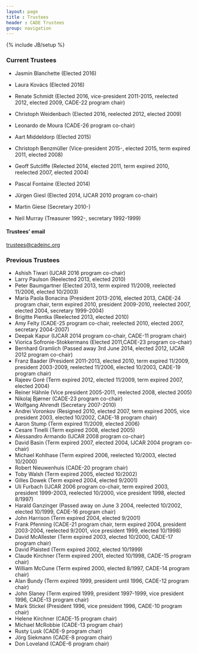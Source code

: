 ```yaml
---
layout: page
title : Trustees
header : CADE Trustees
group: navigation
---
```

{% include JB/setup %}

### Current Trustees

- Jasmin Blanchette (Elected 2016)

- Laura Kovács (Elected 2016)

- Renate Schmidt (Elected 2016, vice-president 2011-2015, reelected 2012, elected 2009, CADE-22 program chair)

- Christoph Weidenbach (Elected 2016, reelected 2012, elected 2009)

- Leonardo de Moura (CADE-26 program co-chair)

- Aart Middeldorp (Elected 2015)

- Christoph Benzmüller (Vice-president 2015-, elected 2015, term expired 2011, elected 2008)

- Geoff Sutcliffe (Relected 2014, elected 2011, term expired 2010, reelected 2007, elected 2004)

- Pascal Fontaine (Elected 2014)

- Jürgen Giesl (Elected 2014, IJCAR 2010 program co-chair)

- Martin Giese (Secretary 2010-)

- Neil Murray (Treasurer 1992-, secretary 1992-1999)

#### Trustees' email

  trustees@cadeinc.org

### Previous Trustees

- Ashish Tiwari (IJCAR 2016 program co-chair)
- Larry Paulson (Reelected 2013, elected 2010)
- Peter Baumgartner (Elected 2013, term expired 11/2009, reelected 11/2006, elected 10/2003)
- Maria Paola Bonacina (President 2013-2016, elected 2013, CADE-24 program chair, term expired 2010, president 2009-2010, reelected 2007, elected 2004, secretary 1999-2004)
- Brigitte Pientka (Reelected 2013, elected 2010)
- Amy Felty (CADE-25 program co-chair, reelected 2010, elected 2007, secretary 2004-2007)
- Deepak Kapur (IJCAR 2014 program co-chair, CADE-11 program chair)
- Viorica Sofronie-Stokkermans (Elected 2011,CADE-23 program co-chair)
- Bernhard Gramlich (Passed away 3rd June 2014, elected 2012, IJCAR 2012 program co-chair)
- Franz Baader (President 2011-2013, elected 2010, term expired 11/2009, president 2003-2009, reelected 11/2006, elected 10/2003, CADE-19 program chair)
- Rajeev Goré (Term expired 2012, elected 11/2009, term expired 2007, elected 2004)
- Reiner Hähnle (Vice president 2005-2011, reelected 2008, elected 2005)
- Nikolaj Bjørner (CADE-23 program co-chair)
- Wolfgang Ahrendt (Secretary 2007-2010)
- Andrei Voronkov (Resigned 2010, elected 2007, term expired 2005, vice president 2003, elected 10/2002, CADE-18 program chair)
- Aaron Stump (Term expired 11/2009, elected 2006)
- Cesare Tinelli (Term expired 2008, elected 2005)
- Alessandro Armando (IJCAR 2008 program co-chair)
- David Basin (Term expired 2007, elected 2004, IJCAR 2004 program co-chair)
- Michael Kohlhase (Term expired 2006, reelected 10/2003, elected 10/2000)
- Robert Nieuwenhuis (CADE-20 program chair)
- Toby Walsh (Term expired 2005, elected 10/2002)
- Gilles Dowek (Term expired 2004, elected 9/2001)
- Uli Furbach (IJCAR 2006 program co-chair, term expired 2003, president 1999-2003, reelected 10/2000, vice president 1998, elected 8/1997)
- Harald Ganzinger (Passed away on June 3 2004, reelected 10/2002, elected 10/1999, CADE-16 program chair)
- John Harrison (Term expired 2004, elected 9/2001)
- Frank Pfenning (CADE-21 program chair, term expired 2004, president 2003-2004, reelected 9/2001, vice president 1999, elected 10/1998)
- David McAllester (Term expired 2003, elected 10/2000, CADE-17 program chair)
- David Plaisted (Term expired 2002, elected 10/1999)
- Claude Kirchner (Term expired 2001, elected 10/1998, CADE-15 program chair)
- William McCune (Term expired 2000, elected 8/1997, CADE-14 program chair)
- Alan Bundy (Term expired 1999, president until 1996, CADE-12 program chair)
- John Slaney (Term expired 1999, president 1997-1999, vice president 1996, CADE-13 program chair)
- Mark Stickel (President 1996, vice president 1996, CADE-10 program chair)
- Helene Kirchner (CADE-15 program chair)
- Michael McRobbie (CADE-13 program chair)
- Rusty Lusk (CADE-9 program chair)
- Jörg Siekmann (CADE-8 program chair)
- Don Loveland (CADE-6 program chair)
